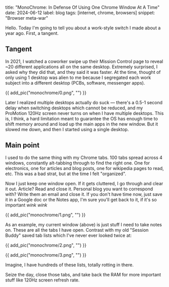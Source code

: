 title: "MonoChrome: In Defense Of Using One Chrome Window At A Time"
date: 2024-06-12
label: blog
tags: [internet, chrome, browsers]
snippet: "Browser meta-war"

Hello. Today I'm going to tell you about a work-style switch I made about a year ago. First, a tangent.

## Tangent

In 2021, I watched a coworker swipe up their Mission Control page to reveal ~20 different applications all on the same desktop. Extremely surprised, I asked why they did that, and they said it was faster. At the time, thought of only using 1 desktop was alien to me because I segregated each work subject into a different desktop (PCBs, software, messenger apps).

{{ add_pic("monochrome/0.png", "") }}

Later I realized multiple desktops actually do suck — there's a 0.5-1 second delay when switching desktops which cannot be reduced, and my ProMotion 120Hz screen never turns on when I have multiple desktops. This is, I think, a hard limitation meant to guarantee the OS has enough time to shift memory around and load up the main apps in the new window. But it slowed me down, and then I started using a single desktop. 

## Main point

I used to do the same thing with my Chrome tabs. 100 tabs spread across 4 windows, constantly alt-tabbing through to find the right one. One for electronics, one for articles and blog posts, one for wikipedia pages to read, etc. This was a bad strat, but at the time I felt "organized". 

Now I just keep one window open. If it gets cluttered, I go through and clear it out. Article? Read and close it. Personal blog you want to correspond with? Write them an email and close it. If you don't have time now, just save it in a Google doc or the Notes app, I'm sure you'll get back to it, if it's so important *wink wink*

{{ add_pic("monochrome/1.png", "") }}

As an example, my current window (above) is just stuff I need to take notes on. These are all the tabs I have open. Contrast with my old "Session Buddy" saved tab lists which I've never ever looked twice at:

{{ add_pic("monochrome/2.png", "") }}

{{ add_pic("monochrome/3.png", "") }}

Imagine, I have hundreds of these lists, totally rotting in there. 

Seize the day, close those tabs, and take back the RAM for more important stuff like 120Hz screen refresh rate. 
